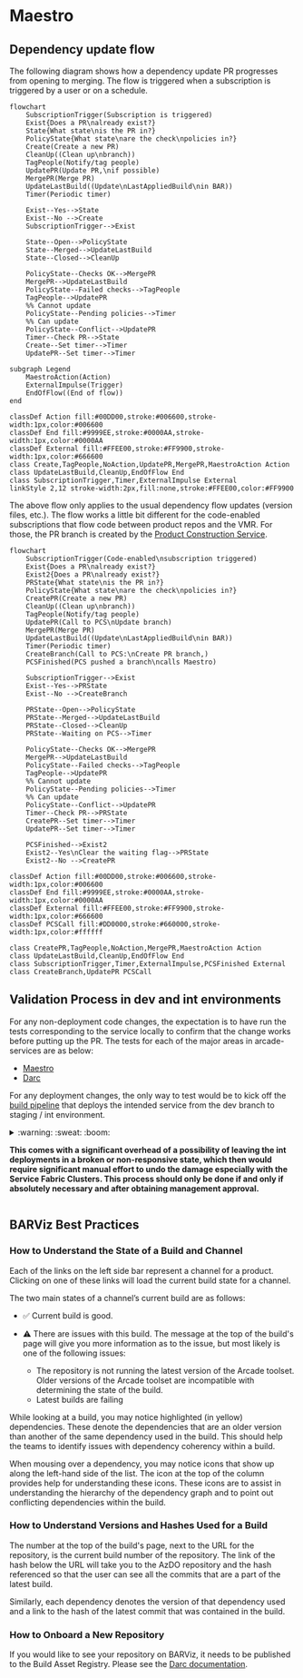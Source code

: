 # Maestro

## Dependency update flow

The following diagram shows how a dependency update PR progresses from opening to merging. The flow is triggered when a subscription is triggered by a user or on a schedule.

```mermaid
flowchart
    SubscriptionTrigger(Subscription is triggered)
    Exist{Does a PR\nalready exist?}
    State{What state\nis the PR in?}
    PolicyState{What state\nare the check\npolicies in?}
    Create(Create a new PR)
    CleanUp((Clean up\nbranch))
    TagPeople(Notify/tag people)
    UpdatePR(Update PR,\nif possible)
    MergePR(Merge PR)
    UpdateLastBuild((Update\nLastAppliedBuild\nin BAR))
    Timer(Periodic timer)

    Exist--Yes-->State
    Exist--No -->Create
    SubscriptionTrigger-->Exist

    State--Open-->PolicyState
    State--Merged-->UpdateLastBuild
    State--Closed-->CleanUp

    PolicyState--Checks OK-->MergePR
    MergePR-->UpdateLastBuild
    PolicyState--Failed checks-->TagPeople
    TagPeople-->UpdatePR
    %% Cannot update
    PolicyState--Pending policies-->Timer
    %% Can update
    PolicyState--Conflict-->UpdatePR
    Timer--Check PR-->State
    Create--Set timer-->Timer
    UpdatePR--Set timer-->Timer

subgraph Legend
    MaestroAction(Action)
    ExternalImpulse(Trigger)
    EndOfFlow((End of flow))
end

classDef Action fill:#00DD00,stroke:#006600,stroke-width:1px,color:#006600
classDef End fill:#9999EE,stroke:#0000AA,stroke-width:1px,color:#0000AA
classDef External fill:#FFEE00,stroke:#FF9900,stroke-width:1px,color:#666600
class Create,TagPeople,NoAction,UpdatePR,MergePR,MaestroAction Action
class UpdateLastBuild,CleanUp,EndOfFlow End
class SubscriptionTrigger,Timer,ExternalImpulse External
linkStyle 2,12 stroke-width:2px,fill:none,stroke:#FFEE00,color:#FF9900
```

The above flow only applies to the usual dependency flow updates (version files, etc.). The flow works a little bit different for the code-enabled subscriptions that flow code between product repos and the VMR.
For those, the PR branch is created by the [Product Construction Service](../ProductConstructionService).

```mermaid
flowchart
    SubscriptionTrigger(Code-enabled\nsubscription triggered)
    Exist{Does a PR\nalready exist?}
    Exist2{Does a PR\nalready exist?}
    PRState{What state\nis the PR in?}
    PolicyState{What state\nare the check\npolicies in?}
    CreatePR(Create a new PR)
    CleanUp((Clean up\nbranch))
    TagPeople(Notify/tag people)
    UpdatePR(Call to PCS\nUpdate branch)
    MergePR(Merge PR)
    UpdateLastBuild((Update\nLastAppliedBuild\nin BAR))
    Timer(Periodic timer)
    CreateBranch(Call to PCS:\nCreate PR branch,)
    PCSFinished(PCS pushed a branch\ncalls Maestro)

    SubscriptionTrigger-->Exist
    Exist--Yes-->PRState
    Exist--No -->CreateBranch

    PRState--Open-->PolicyState
    PRState--Merged-->UpdateLastBuild
    PRState--Closed-->CleanUp
    PRState--Waiting on PCS-->Timer

    PolicyState--Checks OK-->MergePR
    MergePR-->UpdateLastBuild
    PolicyState--Failed checks-->TagPeople
    TagPeople-->UpdatePR
    %% Cannot update
    PolicyState--Pending policies-->Timer
    %% Can update
    PolicyState--Conflict-->UpdatePR
    Timer--Check PR-->PRState
    CreatePR--Set timer-->Timer
    UpdatePR--Set timer-->Timer

    PCSFinished-->Exist2
    Exist2--Yes\nClear the waiting flag-->PRState
    Exist2--No -->CreatePR

classDef Action fill:#00DD00,stroke:#006600,stroke-width:1px,color:#006600
classDef End fill:#9999EE,stroke:#0000AA,stroke-width:1px,color:#0000AA
classDef External fill:#FFEE00,stroke:#FF9900,stroke-width:1px,color:#666600
classDef PCSCall fill:#DD0000,stroke:#660000,stroke-width:1px,color:#ffffff

class CreatePR,TagPeople,NoAction,MergePR,MaestroAction Action
class UpdateLastBuild,CleanUp,EndOfFlow End
class SubscriptionTrigger,Timer,ExternalImpulse,PCSFinished External
class CreateBranch,UpdatePR PCSCall
```


## Validation Process in dev and int environments

For any non-deployment code changes, the expectation is to have run the tests corresponding to the service locally to confirm that the change works before putting up the PR. The tests for each of the major areas in arcade-services are as below:
- [Maestro](/test/Maestro.ScenarioTests)
- [Darc](tests/Microsoft.DotNet.Darc.Tests)

For any deployment changes, the only way to test would be to kick off the [build pipeline](https://dev.azure.com/dnceng/internal/_build?definitionId=252&_a=summary) that deploys the intended service from the dev branch to staging / int environment.

<Details>

<Summary>
:warning: :sweat: :boom:

**This comes with a significant overhead of a possibility of leaving the int deployments in a broken or non-responsive state, which then would require significant manual effort to undo the damage especially with the Service Fabric Clusters. This process should only be done if and only if absolutely necessary and after obtaining management approval.**

</Summary>

Steps:
- Run the `arcade-official-ci` pipeline (based on `azure-pipelines.yml`) from your dev branch.

- Once the testing is done, rerun the pipeline for main branch to return the deployment to a last known good.

</Details>

## BARViz Best Practices

### How to Understand the State of a Build and Channel

Each of the links on the left side bar represent a channel for a product. Clicking on one of these links will load the current build state for a channel.

The two main states of a channel’s current build are as follows:

- ✅ Current build is good.

- ⚠️ There are issues with this build. The message at the top of the build's page will give you more information as to the issue, but most likely is one of the following issues:
  - The repository is not running the latest version of the Arcade toolset. Older versions of the Arcade toolset are incompatible with determining the state of the build.
  - Latest builds are failing

While looking at a build, you may notice highlighted (in yellow) dependencies. These denote the dependencies that are an older version than another of the same dependency used in the build. This should help the teams to identify issues with dependency coherency within a build.

When mousing over a dependency, you may notice icons that show up along the left-hand side of the list. The icon at the top of the column provides help for understanding these icons. These icons are to assist in understanding the hierarchy of the dependency graph and to point out conflicting dependencies within the build.

### How to Understand Versions and Hashes Used for a Build

The number at the top of the build's page, next to the URL for the repository, is the current build number of the repository. The link of the hash below the URL will take you to the AzDO repository and the hash referenced so that the user can see all the commits that are a part of the latest build.

Similarly, each dependency denotes the version of that dependency used and a link to the hash of the latest commit that was contained in the build.

### How to Onboard a New Repository

If you would like to see your repository on BARViz, it needs to be published to the Build Asset Registry. Please see the [Darc documentation](https://github.com/dotnet/arcade/blob/main/Documentation/Darc.md).